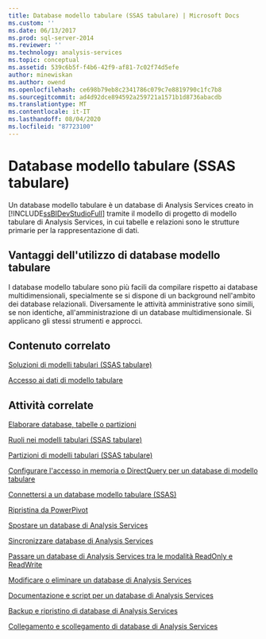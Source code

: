 ```yaml
---
title: Database modello tabulare (SSAS tabulare) | Microsoft Docs
ms.custom: ''
ms.date: 06/13/2017
ms.prod: sql-server-2014
ms.reviewer: ''
ms.technology: analysis-services
ms.topic: conceptual
ms.assetid: 539c6b5f-f4b6-42f9-af81-7c02f74d5efe
author: minewiskan
ms.author: owend
ms.openlocfilehash: ce698b79eb8c2341786c079c7e8819790c1fc7b8
ms.sourcegitcommit: ad4d92dce894592a259721a1571b1d8736abacdb
ms.translationtype: MT
ms.contentlocale: it-IT
ms.lasthandoff: 08/04/2020
ms.locfileid: "87723100"
---
```

# <a name="tabular-model-databases-ssas-tabular"></a>Database modello tabulare (SSAS tabulare)
  Un database modello tabulare è un database di Analysis Services creato in [!INCLUDE[ssBIDevStudioFull](../../includes/ssbidevstudiofull-md.md)] tramite il modello di progetto di modello tabulare di Analysis Services, in cui tabelle e relazioni sono le strutture primarie per la rappresentazione di dati.  
  
## <a name="benefits-of-using-tabular-model-databases"></a>Vantaggi dell'utilizzo di database modello tabulare  
 I database modello tabulare sono più facili da compilare rispetto ai database multidimensionali, specialmente se si dispone di un background nell'ambito dei database relazionali. Diversamente le attività amministrative sono simili, se non identiche, all'amministrazione di un database multidimensionale. Si applicano gli stessi strumenti e approcci.  
  
## <a name="related-content"></a>Contenuto correlato  
 [Soluzioni di modelli tabulari &#40;SSAS tabulare&#41;](../tabular-model-solutions-ssas-tabular.md)  
  
 [Accesso ai dati di modello tabulare](tabular-model-data-access.md)  
  
## <a name="related-tasks"></a>Attività correlate  
 [Elaborare database, tabelle o partizioni](process-database-table-or-partition-analysis-services.md)  
  
 [Ruoli nei modelli tabulari &#40;SSAS tabulare&#41;](tabular-model-roles-ssas-tabular.md)  
  
 [Partizioni di modelli tabulari &#40;SSAS tabulare&#41;](tabular-model-partitions-ssas-tabular.md)  
  
 [Configurare l'accesso in memoria o DirectQuery per un database di modello tabulare](enable-directquery-mode-in-ssms.md)  
  
 [Connettersi a un database modello tabulare &#40;SSAS&#41;](connect-to-a-tabular-model-database-ssas.md)  
  
 [Ripristina da PowerPivot](restore-from-power-pivot.md)  
  
 [Spostare un database di Analysis Services](../multidimensional-models/move-an-analysis-services-database.md)  
  
 [Sincronizzare database di Analysis Services](../multidimensional-models/synchronize-analysis-services-databases.md)  
  
 [Passare un database di Analysis Services tra le modalità ReadOnly e ReadWrite](../multidimensional-models/switch-an-analysis-services-database-between-readonly-and-readwrite-modes.md)  
  
 [Modificare o eliminare un database di Analysis Services](../multidimensional-models/modify-or-delete-an-analysis-services-database.md)  
  
 [Documentazione e script per un database di Analysis Services](../multidimensional-models/document-and-script-an-analysis-services-database.md)  
  
 [Backup e ripristino di database di Analysis Services](../multidimensional-models/backup-and-restore-of-analysis-services-databases.md)  
  
 [Collegamento e scollegamento di database di Analysis Services](../multidimensional-models/attach-and-detach-analysis-services-databases.md)  
  
  
